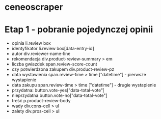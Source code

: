 # ceneoscraper
# Etap 1 - pobranie pojedynczej opinii 
- opinia li.review box
- identyfikator li.review box[data-entry-id]
- autor div.reviewer-name-line
- rekomendacja div.product-review-summary > em 
- liczba gwiazdek span.review-score-count
- czy potwierdzona zakupem  div.product-review-pz
- data wystawienia span.review-time > time
["datetime"] - pierwsze wystapienie 
- data zakupu span.review-time > time
["datetime"] - drugie wystapienie
- przydatna: button.vote-yes["data-total-vote"]
- nieprzydatna button.vote-no["data-total-vote"]
- treść p.product-review-body
- wady div.cons-cell > ul
- zalety div.pros-cell > ul
